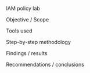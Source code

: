 IAM policy lab

Objective / Scope

Tools used

Step-by-step methodology

Findings / results

Recommendations / conclusions

